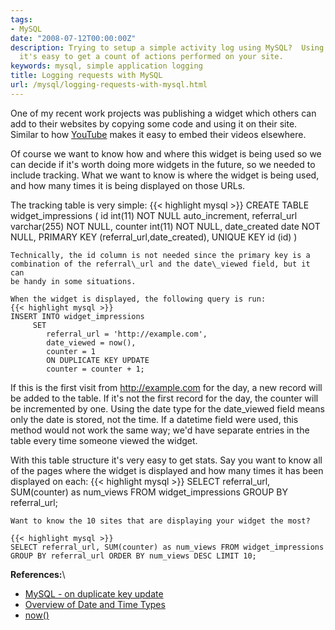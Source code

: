 ```yaml
---
tags:
- MySQL
date: "2008-07-12T00:00:00Z"
description: Trying to setup a simple activity log using MySQL?  Using this techniquie
  it's easy to get a count of actions performed on your site.
keywords: mysql, simple application logging
title: Logging requests with MySQL
url: /mysql/logging-requests-with-mysql.html
---
```

One of my recent work projects was publishing a widget which others can
add to their websites by copying some code and using it on their site.
Similar to how [YouTube](http://youtube.com) makes it easy to embed
their videos elsewhere.

Of course we want to know how and where this widget is being used so we
can decide if it's worth doing more widgets in the future, so we needed
to include tracking. What we want to know is where the widget is being
used, and how many times it is being displayed on those URLs.

The tracking table is very simple:
{{< highlight mysql >}}
CREATE TABLE widget_impressions (
    id int(11) NOT NULL auto_increment,
    referral_url varchar(255) NOT NULL,
    counter int(11) NOT NULL,
    date_created date NOT NULL,
    PRIMARY KEY  (referral_url,date_created),
    UNIQUE KEY id (id)
)
```
Technically, the id column is not needed since the primary key is a
combination of the referral\_url and the date\_viewed field, but it can
be handy in some situations.

When the widget is displayed, the following query is run:
{{< highlight mysql >}}
INSERT INTO widget_impressions
     SET
        referral_url = 'http://example.com',
        date_viewed = now(),
        counter = 1
        ON DUPLICATE KEY UPDATE
        counter = counter + 1;
```
If this is the first visit from http://example.com for the day, a new
record will be added to the table. If it's not the first record for the
day, the counter will be incremented by one. Using the date type for the
date\_viewed field means only the date is stored, not the time. If a
datetime field were used, this method would not work the same way; we'd
have separate entries in the table every time someone viewed the widget.

With this table structure it's very easy to get stats. Say you want to
know all of the pages where the widget is displayed and how many times
it has been displayed on each:
{{< highlight mysql >}}
SELECT referral_url, SUM(counter) as num_views FROM widget_impressions GROUP BY referral_url;
```
Want to know the 10 sites that are displaying your widget the most?

{{< highlight mysql >}}
SELECT referral_url, SUM(counter) as num_views FROM widget_impressions GROUP BY referral_url ORDER BY num_views DESC LIMIT 10;
```
**References:**\

-   [MySQL - on duplicate key
    update](http://bradym.net/mysql/on-duplicate-key-update)
-   [Overview of Date and Time
    Types](http://dev.mysql.com/doc/refman/5.0/en/date-and-time-type-overview.html)
-   [now()](http://dev.mysql.com/doc/refman/5.0/en/date-and-time-functions.html#function_now)

